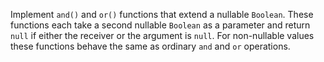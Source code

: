 

Implement `and()` and `or()` functions that extend a nullable `Boolean`. These
functions each take a second nullable `Boolean` as a parameter and return `null`
if either the receiver or the argument is `null`. For non-nullable values these
functions behave the same as ordinary `and` and `or` operations.
